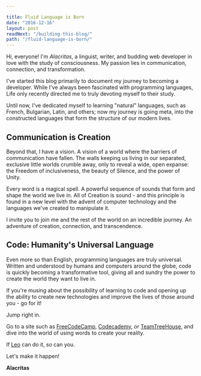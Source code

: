 ```yaml
---

title: Fluid Language is Born
date: "2016-12-16"
layout: post
readNext: "/building-this-blog/"
path: "/fluid-language-is-born/"
---
```


Hi, everyone! I'm *Alacritas*, a linguist, writer, and budding web developer in love with the study of consciousness. My passion lies in communication, connection, and transformation.

I've started this blog primarily to document my journey to becoming a developer. While I've always been fascinated with programming languages, Life only recently directed me to truly devoting myself to their study. 

Until now, I've dedicated myself to learning "natural" languages, such as French, Bulgarian, Latin, and others; now my journey is going meta, into the constructed languages that form the structure of our modern lives.

## Communication is Creation

Beyond that, I have a vision. A vision of a world where the barriers of communication have fallen. The walls keeping us living in our separated, exclusive little worlds crumble away, only to reveal a wide, open expanse: the Freedom of inclusiveness, the beauty of Silence, and the power of Unity.

Every word is a magical spell. A powerful sequence of sounds that form and shape the world we live in. All of Creation is sound - and this principle is found in a new level with the advent of computer technology and the languages we've created to manipulate it.

I invite you to join me and the rest of the world on an incredible journey. An adventure of creation, connection, and transcendence. 

## Code: Humanity's Universal Language

Even more so than English, programming languages are truly universal. Written and understood by humans and computers around the globe, code is quickly becoming a transformative tool, giving all and sundry the power to create the world they want to live in.

If you're musing about the possibility of learning to code and opening up the ability to create new technologies and improve the lives of those around you - go for it!

Jump right in.

Go to a site such as [FreeCodeCamp](https://freecodecamp.com), [Codecademy](https://codecademy.com), or [TeamTreeHouse](https://teamtreehouse.com), and dive into the world of using words to create your reality.

If [Leo](http://www.upworthy.com/one-time-a-guy-gave-a-homeless-man-a-computer-and-the-recipient-did-exactly-what-the-giver-expected?g=2&c=ufb1) can do it, so can you.

Let's make it happen!

**Alacritas**

